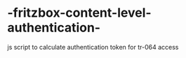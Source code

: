 # -fritzbox-content-level-authentication-
js script to calculate authentication token for tr-064 access
